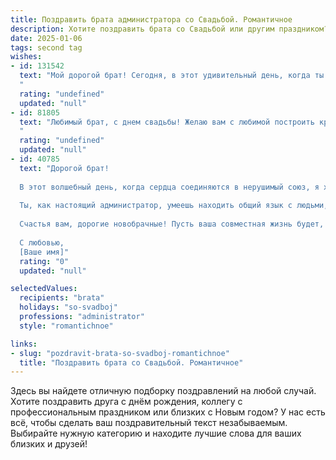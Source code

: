 ```yaml
---
title: Поздравить брата администратора со Свадьбой. Романтичное
description: Хотите поздравить брата со Свадьбой или другим праздником? Наш ИИ создаст незабываемое поздравление, а вы обязательно выделитесь среди других.  
date: 2025-01-06
tags: second tag
wishes:
- id: 131542
  text: "Мой дорогой брат! Сегодня, в этот удивительный день, когда ты связываешь свою жизнь с любимой женщиной, я хочу пожелать вам океана любви, безбрежного счастья и нескончаемой нежности. Пусть ваша семейная жизнь будет похожа на красивую и увлекательную книгу, страницы которой вы будете с радостью наполнять яркими событиями и незабываемыми моментами.  Пусть ваш администраторский талант поможет вам организовать вашу совместную жизнь так же безупречно, как вы организуете всё остальное.  Будьте опорой друг другу, храните верность и теплоту ваших чувств, и пусть ваша любовь лишь крепнет с каждым годом!  Горжусь тобой и искренне поздравляю с этим чудесным событием!
  "
  rating: "undefined"
  updated: "null"
- id: 81805
  text: "Любимый брат, с днем свадьбы! Желаю вам с любимой построить крепкую семью, полную любви, счастья и взаимопонимания. Пусть ваш путь будет усыпан лепестками роз, а ваш дом наполнится теплом и уютом. Будьте всегда рядом, поддерживайте друг друга, и пусть ваша любовь будет яркой и нерушимой!
  "
  rating: "undefined"
  updated: "null"
- id: 40785
  text: "Дорогой брат!
  
  В этот волшебный день, когда сердца соединяются в нерушимый союз, я хочу от всей души поздравить тебя с самым важным событием в твоей жизни — твоей свадьбой!
  
  Ты, как настоящий администратор, умеешь находить общий язык с людьми, организовывать радость и создавать уют. Теперь у тебя есть возможность воплотить все эти качества в своем семейном счастье. Пусть каждый день будет наполнен взаимопониманием, искренними улыбками и бесконечной любовью.
  
  Счастья вам, дорогие новобрачные! Пусть ваша совместная жизнь будет, как идеальный план — гармоничной, красивой и полной ярких моментов. Желаю вам стать друг для друга опорой и вдохновением, а ваша любовь пусть станет beaconом света в любые времена.
  
  С любовью,
  [Ваше имя]"
  rating: "0"
  updated: "null"

selectedValues:
  recipients: "brata"
  holidays: "so-svadboj"
  professions: "administrator"
  style: "romantichnoe"

links:
- slug: "pozdravit-brata-so-svadboj-romantichnoe"
  title: "Поздравить брата со Свадьбой. Романтичное"
---
```


Здесь вы найдете отличную подборку поздравлений на любой случай. 
Хотите поздравить друга с днём рождения, коллегу с профессиональным праздником или близких с Новым годом? У нас есть всё, чтобы сделать ваш поздравительный текст незабываемым. Выбирайте нужную категорию и находите лучшие слова для ваших близких и друзей!

